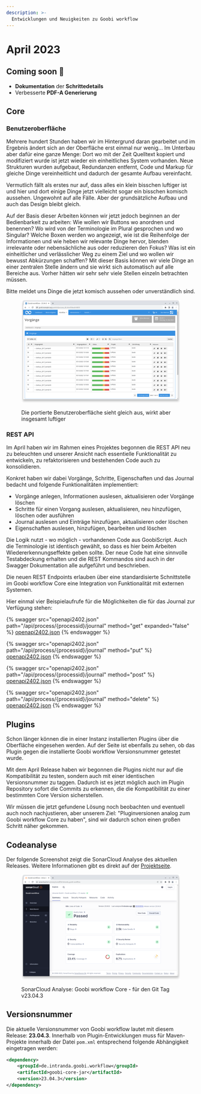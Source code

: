```yaml
---
description: >-
  Entwicklungen und Neuigkeiten zu Goobi workflow
---
```


# April 2023

## Coming soon :rocket:

* **Dokumentation** der **Schrittedetails**
* Verbesserte **PDF-A Generierung**

## Core

### Benutzeroberfläche

Mehrere hundert Stunden haben wir im Hintergrund daran gearbeitet und im Ergebnis ändert sich an der Oberfläche erst einmal nur wenig... Im Unterbau aber dafür eine ganze Menge: Dort wo mit der Zeit Quelltext kopiert und modifiziert wurde ist jetzt wieder ein einheitliches System vorhanden. Neue Strukturen wurden aufgebaut, Redundanzen entfernt, Code und Markup für gleiche Dinge vereinheitlicht und dadurch der gesamte Aufbau vereinfacht.

Vermutlich fällt als erstes nur auf, dass alles ein klein bisschen luftiger ist und hier und dort einige Dinge jetzt vielleicht sogar ein bisschen komisch aussehen. Ungewohnt auf alle Fälle. Aber der grundsätzliche Aufbau und auch das Design bleibt gleich.

Auf der Basis dieser Arbeiten können wir jetzt jedoch beginnen an der Bedienbarkeit zu arbeiten: Wie wollen wir Buttons wo anordnen und benennen? Wo wird von der Terminologie im Plural gesprochen und wo Singular? Welche Boxen werden wo angezeigt, wie ist die Reihenfolge der Informationen und wie heben wir relevante Dinge hervor, blenden irrelevante oder nebensächliche aus oder reduzieren den Fokus? Was ist ein einheitlicher und verlässlicher Weg zu einem Ziel und wo wollen wir bewusst Abkürzungen schaffen? Mit dieser Basis können wir viele Dinge an einer zentralen Stelle ändern und sie wirkt sich automatisch auf alle Bereiche aus. Vorher hätten wir sehr sehr viele Stellen einzeln betrachten müssen.

Bitte meldet uns Dinge die jetzt komisch aussehen oder unverständlich sind.

<figure><img src="23.04_DE_new-ui.png" alt=""><figcaption><p>Die portierte Benutzeroberfläche sieht gleich aus, wirkt aber insgesamt luftiger</p></figcaption></figure>

### REST API

Im April haben wir im Rahmen eines Projektes begonnen die REST API neu zu beleuchten und unserer Ansicht nach essentielle Funktionalität zu entwickeln, zu refaktorisieren und bestehenden Code auch zu konsolidieren.

Konkret haben wir dabei Vorgänge, Schritte, Eigenschaften und das Journal bedacht und folgende Funktionalitäten implementiert:

* Vorgänge anlegen, Informationen auslesen, aktualisieren oder Vorgänge löschen
* Schritte für einen Vorgang auslesen, aktualisieren, neu hinzufügen, löschen oder ausführen
* Journal auslesen und Einträge hinzufügen, aktualisieren oder löschen
* Eigenschaften auslesen, hinzufügen, bearbeiten und löschen

Die Logik nutzt - wo möglich - vorhandenen Code aus GoobiScript. Auch die Terminologie ist identisch gewählt, so dass es hier beim Arbeiten Wiedererkennungseffekte geben sollte. Der neue Code hat eine sinnvolle Testabdeckung erhalten und die REST Kommandos sind auch in der Swagger Dokumentation alle aufgeführt und beschrieben.

Die neuen REST Endpoints erlauben über eine standardisierte Schnittstelle im Goobi workflow Core eine Integration von Funktionalität mit externen Systemen.

Hier einmal vier Beispielaufrufe für die Möglichkeiten die für das Journal zur Verfügung stehen:

{% swagger src="openapi2402.json" path="/api/process/{processid}/journal" method="get" expanded="false" %}
[openapi2402.json](openapi2402.json)
{% endswagger %}

{% swagger src="openapi2402.json" path="/api/process/{processid}/journal" method="put" %}
[openapi2402.json](openapi2402.json)
{% endswagger %}

{% swagger src="openapi2402.json" path="/api/process/{processid}/journal" method="post" %}
[openapi2402.json](openapi2402.json)
{% endswagger %}

{% swagger src="openapi2402.json" path="/api/process/{processid}/journal" method="delete" %}
[openapi2402.json](openapi2402.json)
{% endswagger %}

## Plugins

Schon länger können die in einer Instanz installierten Plugins über die Oberfläche eingesehen werden. Auf der Seite ist ebenfalls zu sehen, ob das Plugin gegen die installierte Goobi workflow Versionsnummer getestet wurde.

Mit dem April Release haben wir begonnen die Plugins nicht nur auf die Kompatibilität zu testen, sondern auch mit einer identischen Versionsnummer zu taggen. Dadurch ist es jetzt möglich auch im Plugin Repository sofort die Commits zu erkennen, die die Kompatibilität zu einer bestimmten Core Version sicherstellen.

Wir müssen die jetzt gefundene Lösung noch beobachten und eventuell auch noch nachjustieren, aber unserem Ziel: "Pluginversionen analog zum Goobi workflow Core zu haben", sind wir dadurch schon einen großen Schritt näher gekommen.

## Codeanalyse

Der folgende Screenshot zeigt die SonarCloud Analyse des aktuellen Releases. Weitere Informationen gibt es direkt auf der [Projektseite](https://sonarcloud.io/organizations/intranda/projects).

<figure><img src="23.04_sonar-workflow.png" alt=""><figcaption><p>SonarCloud Analyse: Goobi workflow Core - für den Git Tag v23.04.3</p></figcaption></figure>

## Versionsnummer

Die aktuelle Versionsnummer von Goobi workflow lautet mit diesem Release: **23.04.3**. Innerhalb von Plugin-Entwicklungen muss für Maven-Projekte innerhalb der Datei `pom.xml` entsprechend folgende Abhängigkeit eingetragen werden:

```xml
<dependency>
    <groupId>de.intranda.goobi.workflow</groupId>
    <artifactId>goobi-core-jar</artifactId>
    <version>23.04.3</version>
</dependency>
```